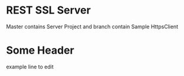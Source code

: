 # REST SSL Server

Master contains Server Project and branch contain Sample HttpsClient



# Some Header 

example line to edit
